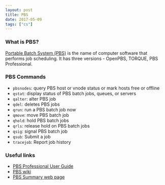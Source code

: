 ```yaml
---
layout: post
title: PBS
date: 2017-05-09
tags: ["cs"]
---
```


### What is PBS?

[Portable Batch System (PBS)](https://en.wikipedia.org/wiki/Portable_Batch_System) is the name of computer software that performs job scheduling. It has three versions - OpenPBS, TORQUE, PBS Professional.

### PBS Commands

- `pbsnodes`: query PBS host or vnode status or mark hosts free or offline
- `qstat`: display status of PBS batch jobs, queues, or servers
- `qalter`: alter PBS job
- `qdel`: deletes PBS jobs
- `qrun`: run a PBS batch job now
- `qmove`: move PBS batch job
- `qhold`: hold PBS batch jobs
- `qrls`: release hold on PBS batch jobs
- `qsig`: signal PBS batch job
- `qsub`: Submit a job
- `tracejob`: Report job history


### Useful links

- [PBS Professional User Guide](http://www.pbsworks.com/pdfs/PBSUserGuide14.2.pdf)
- [PBS wiki](https://en.wikipedia.org/wiki/Portable_Batch_System)
- [PBS Summary web page](https://linuxinfo.physik.hu-berlin.de/pbs.html)